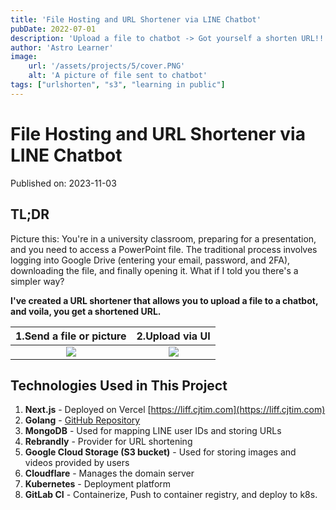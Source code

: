 ```yaml
---
title: 'File Hosting and URL Shortener via LINE Chatbot'
pubDate: 2022-07-01
description: 'Upload a file to chatbot -> Got yourself a shorten URL!!'
author: 'Astro Learner'
image:
    url: '/assets/projects/5/cover.PNG'
    alt: 'A picture of file sent to chatbot'
tags: ["urlshorten", "s3", "learning in public"]
---
```


# File Hosting and URL Shortener via LINE Chatbot

Published on: 2023-11-03

## TL;DR 
Picture this: You're in a university classroom, preparing for a presentation, and you need to access a PowerPoint file. The traditional process involves logging into Google Drive (entering your email, password, and 2FA), downloading the file, and finally opening it. What if I told you there's a simpler way? 

**I've created a URL shortener that allows you to upload a file to a chatbot, and voila, you get a shortened URL.**

1.Send a file or picture |  2.Upload via UI
:-------------------------:|:-------------------------:
![](/assets/projects/5/message.PNG)  |  ![](/assets/projects/5/web.PNG)

## Technologies Used in This Project
1. **Next.js** - Deployed on Vercel [https://liff.cjtim.com](https://liff.cjtim.com)
2. **Golang** - [GitHub Repository](https://github.com/cjtim/cjtim-backend-go)
3. **MongoDB** - Used for mapping LINE user IDs and storing URLs
4. **Rebrandly** - Provider for URL shortening
5. **Google Cloud Storage (S3 bucket)** - Used for storing images and videos provided by users
6. **Cloudflare** - Manages the domain server
7. **Kubernetes** - Deployment platform
8. **GitLab CI** - Containerize, Push to container registry, and deploy to k8s.

